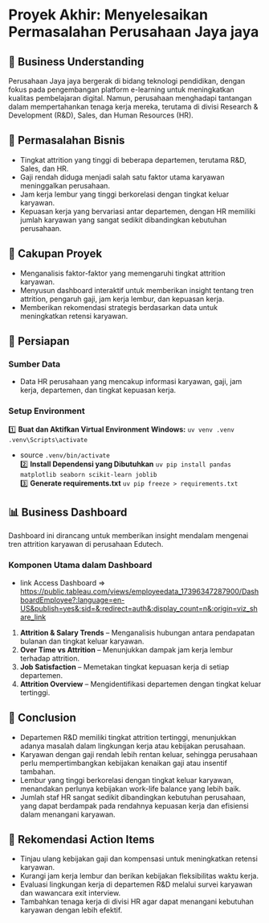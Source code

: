 # Proyek Akhir: Menyelesaikan Permasalahan Perusahaan Jaya jaya

## 📌 Business Understanding
Perusahaan Jaya jaya bergerak di bidang teknologi pendidikan, dengan fokus pada pengembangan platform e-learning untuk meningkatkan kualitas pembelajaran digital. Namun, perusahaan menghadapi tantangan dalam mempertahankan tenaga kerja mereka, terutama di divisi Research & Development (R&D), Sales, dan Human Resources (HR).

## 🚨 Permasalahan Bisnis
- Tingkat attrition yang tinggi di beberapa departemen, terutama R&D, Sales, dan HR.
- Gaji rendah diduga menjadi salah satu faktor utama karyawan meninggalkan perusahaan.
- Jam kerja lembur yang tinggi berkorelasi dengan tingkat keluar karyawan.
- Kepuasan kerja yang bervariasi antar departemen, dengan HR memiliki jumlah karyawan yang sangat sedikit dibandingkan kebutuhan perusahaan.

## 📍 Cakupan Proyek
- Menganalisis faktor-faktor yang memengaruhi tingkat attrition karyawan.
- Menyusun dashboard interaktif untuk memberikan insight tentang tren attrition, pengaruh gaji, jam kerja lembur, dan kepuasan kerja.
- Memberikan rekomendasi strategis berdasarkan data untuk meningkatkan retensi karyawan.

## 📂 Persiapan
### Sumber Data

- Data HR perusahaan yang mencakup informasi karyawan, gaji, jam kerja, departemen, dan tingkat kepuasan kerja.

### Setup Environment
1️⃣ **Buat dan Aktifkan Virtual Environment**
   **Windows:**
   `uv venv .venv`
   `.venv\Scripts\activate`
* source `.venv/bin/activate`<br>
2️⃣ **Install Dependensi yang Dibutuhkan**
   `uv pip install pandas matplotlib seaborn scikit-learn joblib`<br>
3️⃣ **Generate requirements.txt**
    `uv pip freeze > requirements.txt`
## 📊 Business Dashboard
Dashboard ini dirancang untuk memberikan insight mendalam mengenai tren attrition karyawan di perusahaan Edutech.

### Komponen Utama dalam Dashboard
* link Access Dashboard => https://public.tableau.com/views/employeedata_17396347287900/DashboardEmployee?:language=en-US&publish=yes&:sid=&:redirect=auth&:display_count=n&:origin=viz_share_link 
1. **Attrition & Salary Trends** – Menganalisis hubungan antara pendapatan bulanan dan tingkat keluar karyawan.
2. **Over Time vs Attrition** – Menunjukkan dampak jam kerja lembur terhadap attrition.
3. **Job Satisfaction** – Memetakan tingkat kepuasan kerja di setiap departemen.
4. **Attrition Overview** – Mengidentifikasi departemen dengan tingkat keluar tertinggi.

## 📌 Conclusion
- Departemen R&D memiliki tingkat attrition tertinggi, menunjukkan adanya masalah dalam lingkungan kerja atau kebijakan perusahaan.
- Karyawan dengan gaji rendah lebih rentan keluar, sehingga perusahaan perlu mempertimbangkan kebijakan kenaikan gaji atau insentif tambahan.
- Lembur yang tinggi berkorelasi dengan tingkat keluar karyawan, menandakan perlunya kebijakan work-life balance yang lebih baik.
- Jumlah staf HR sangat sedikit dibandingkan kebutuhan perusahaan, yang dapat berdampak pada rendahnya kepuasan kerja dan efisiensi dalam menangani karyawan.

## 🚀 Rekomendasi Action Items
- Tinjau ulang kebijakan gaji dan kompensasi untuk meningkatkan retensi karyawan.
- Kurangi jam kerja lembur dan berikan kebijakan fleksibilitas waktu kerja.
- Evaluasi lingkungan kerja di departemen R&D melalui survei karyawan dan wawancara exit interview.
- Tambahkan tenaga kerja di divisi HR agar dapat menangani kebutuhan karyawan dengan lebih efektif.